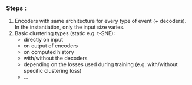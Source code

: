 ### Steps :
1. Encoders with same architecture for every type of event (+ decoders). In the instantiation, only the input size varies.
2. Basic clustering types (static e.g. t-SNE): 
    * directly on input
    * on output of encoders
    * on computed history
    * with/without the decoders
    * depending on the losses used during training (e.g. with/without specific clustering loss)
    * ...


